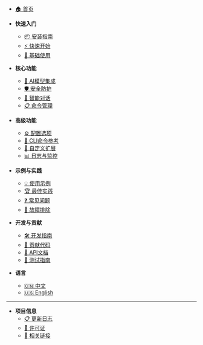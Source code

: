 <!-- docs/_sidebar.md -->

* [🏠 首页](/)

* **快速入门**
  * [📦 安装指南](installation.md)
  * [⚡ 快速开始](quickstart.md)
  * [🎯 基础使用](basic-usage.md)

* **核心功能** 
  * [🤖 AI模型集成](ai-models.md)
  * [🛡️ 安全防护](security.md)
  * [💬 智能对话](conversation.md)
  * [📋 命令管理](commands.md)

* **高级功能**
  * [⚙️ 配置选项](configuration.md)
  * [🔧 CLI命令参考](cli-reference.md)
  * [🎨 自定义扩展](customization.md)
  * [📊 日志与监控](logging.md)

* **示例与实践**
  * [💡 使用示例](examples.md)
  * [🏆 最佳实践](best-practices.md)
  * [❓ 常见问题](faq.md)
  * [🐛 故障排除](troubleshooting.md)

* **开发与贡献**
  * [🛠️ 开发指南](development.md)
  * [🤝 贡献代码](contributing.md)
  * [📝 API文档](api.md)
  * [🧪 测试指南](testing.md)

* **语言**
  * [🇨🇳 中文](/)
  * [🇺🇸 English](en/)

---

* **项目信息**
  * [📋 更新日志](CHANGELOG.md)
  * [📄 许可证](LICENSE.md)
  * [🔗 相关链接](links.md)

